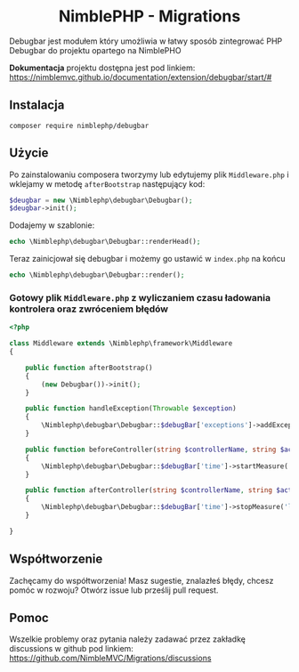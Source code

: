 # <h1 align="center">NimblePHP - Migrations</h1>
Debugbar jest modułem który umożliwia w łatwy sposób zintegrować PHP Debugbar do projektu opartego na NimblePHO

**Dokumentacja** projektu dostępna jest pod linkiem:
https://nimblemvc.github.io/documentation/extension/debugbar/start/#

## Instalacja
```shell
composer require nimblephp/debugbar
```

## Użycie
Po zainstalowaniu composera tworzymy lub edytujemy plik `Middleware.php` i wklejamy w metodę `afterBootstrap` następujący kod:
```php
$deugbar = new \Nimblephp\debugbar\Debugbar();
$deugbar->init();
```
Dodajemy w szablonie:
```php
echo \Nimblephp\debugbar\Debugbar::renderHead();
```
Teraz zainicjował się debugbar i możemy go ustawić w `index.php` na końcu
```php
echo \Nimblephp\debugbar\Debugbar::render();
```

### Gotowy plik `Middleware.php` z wyliczaniem czasu ładowania kontrolera oraz zwróceniem błędów
```php
<?php

class Middleware extends \Nimblephp\framework\Middleware
{

    public function afterBootstrap()
    {
        (new Debugbar())->init();
    }

    public function handleException(Throwable $exception)
    {
        \Nimblephp\debugbar\Debugbar::$debugBar['exceptions']->addException($exception);
    }

    public function beforeController(string $controllerName, string $action, array $params)
    {
        \Nimblephp\debugbar\Debugbar::$debugBar['time']->startMeasure('load-controller-' . $controllerName . $action, 'Load ' . str_replace('\src\Controller\\', '', $controllerName) . ' controller');
    }

    public function afterController(string $controllerName, string $action, array $params)
    {
        \Nimblephp\debugbar\Debugbar::$debugBar['time']->stopMeasure('load-controller-' . $controllerName . $action);
    }

}
```

## Współtworzenie
Zachęcamy do współtworzenia! Masz sugestie, znalazłeś błędy, chcesz pomóc w rozwoju? Otwórz issue lub prześlij pull request.

## Pomoc
Wszelkie problemy oraz pytania należy zadawać przez zakładkę discussions w github pod linkiem:
https://github.com/NimbleMVC/Migrations/discussions